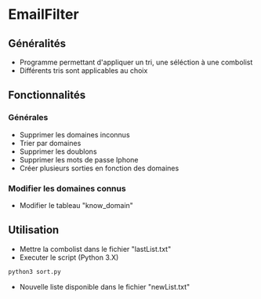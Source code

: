 # EmailFilter

## Généralités
- Programme permettant d'appliquer un tri, une séléction à une combolist
- Différents tris sont applicables au choix

## Fonctionnalités
### Générales
- Supprimer les domaines inconnus 
- Trier par domaines
- Supprimer les doublons
- Supprimer les mots de passe Iphone
- Créer plusieurs sorties en fonction des domaines

### Modifier les domaines connus
- Modifier le tableau "know_domain"

## Utilisation
- Mettre la combolist dans le fichier "lastList.txt"
- Executer le script (Python 3.X)
```sh
python3 sort.py
```
- Nouvelle liste disponible dans le fichier "newList.txt"

